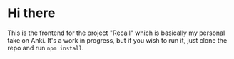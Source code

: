 # Hi there
This is the frontend for the project "Recall" which is basically my personal take on Anki. It's a work in progress, but if you wish to run it, just clone the repo and run `npm install`.
